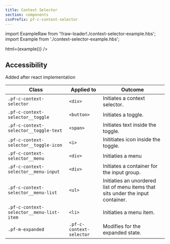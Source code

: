 ```yaml
---
title: Context Selector
section: components
cssPrefix: pf-c-context-selector
---
```

import ExampleRaw from '!!raw-loader!./context-selector-example.hbs';
import Example from './context-selector-example.hbs';

<Example 
  title="Context selector example" 
  handlebars={ExampleRaw} 
  minHeight="20em">
  html={example()} />

## Accessibility

Added after react implementation


| Class | Applied to | Outcome |
| -- | -- | -- |
| `.pf-c-context-selector` | `<div>` | Initiates a context selector.|
| `.pf-c-context-selector__toggle` | `<button>` | Initiates a toggle. |
| `.pf-c-context-selector__toggle-text` | `<span>` | Initiates text inside the toggle. |
| `.pf-c-context-selector__toggle-icon` | `<i>` | Inititiates icon inside the toggle. |
| `.pf-c-context-selector__menu` | `<div>` | Initiaties a menu |
| `.pf-c-context-selector__menu-input` | `<div>` | Initiates a container for the input group. |
| `.pf-c-context-selector__menu-list` | `<ul>` | Initiaties an unordered list of menu items that sits under the input container. |
| `.pf-c-context-selector__menu-list-item` | `<li>` | Initiaties a menu item. |
| `.pf-m-expanded` | `.pf-c-context-selector` | Modifies for the expanded state. |
